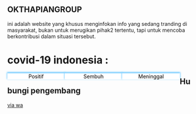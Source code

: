 ## OKTHAPIANGROUP

ini adalah website yang khusus menginfokan info yang sedang tranding di masyarakat, bukan untuk merugikan pihak2 tertentu, tapi untuk mencoba berkontribusi dalam situasi tersebut.

<script src="https://ajax.googleapis.com/ajax/libs/jquery/3.4.1/jquery.min.js"></script>

<script>
$(document).ready(function(){
var d = new Date();
var month = new Array();
  month[0] = "Januari";
  month[1] = "Februari";
  month[2] = "Maret";
  month[3] = "April";
  month[4] = "Mei";
  month[5] = "Juni";
  month[6] = "Juli";
  month[7] = "Agustus";
  month[8] = "September";
  month[9] = "Oktober";
  month[10] = "November";
  month[11] = "Desember";

$("#date").html(d.getDate() + " " + month[d.getMonth()] + " " + d.getFullYear());
    $.ajax({async: true, cache: true, url: "https://api.kawalcorona.com/indonesia/", success: function(result){
     $("#positif").html(result[0].positif);
     $("#sembuh").html(result[0].sembuh);
     $("#meninggal").html(result[0].meninggal);
    }});
});
</script>
<style type="text/css">
		.datax #show1{
		    width: 31%;
		    float: left;
		    text-align: center;
		}.datax #show2{
		    width: 31%;
		    float: left;
		    text-align: center;
		}.datax #show3{
		    width: 31%;
		    float: left;
		    text-align: center;
		}
	#show1 .angka {
    font-size: 2em;
    font-weight: 700;
text-shadow: 2px 2px 4px #000000;
}
#show2 .angka {
    font-size: 2em;
    font-weight: 700;
text-shadow: 2px 2px 4px #000000;
}
#show3 .angka {
    font-size: 2em;
    font-weight: 700;
text-shadow: 2px 2px 4px #000000;
}
	#show1 .detail {
    background: white;
    width: 100%;
    display: block;
    color: black;
    box-shadow: 0px -2px 4px 1px #66c7ff;
}
#show2 .detail {
    background: white;
    width: 100%;
    display: block;
    color: black;
    box-shadow: 0px -2px 4px 1px #66c7ff;
}
#show3 .detail {
    background: white;
    width: 100%;
    display: block;
    color: black;
    box-shadow: 0px -2px 4px 1px #66c7ff;
}

	</style>

<div class="datax">
<div class="title">
<h1>covid-19 indonesia : <span id="date"></span></h1>
</div>
<div id="show1" class="positif">
<div id="positif" class="angka">

</div>
<span class="detail">Positif</span>
</div>
<div id="show2" class="sembuh">
<div id="sembuh" class="angka"></div>
<span class="detail">Sembuh</span>
</div>
<div id="show3" class="meninggal">
<div id="meninggal" class="angka"></div>
<span class="detail">Meninggal</span>
</div>

## Hubungi pengembang

[via wa](http://wa.me/6283850187425)
